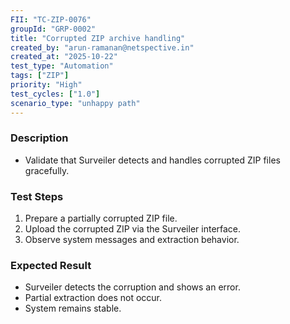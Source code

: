 ```yaml
---
FII: "TC-ZIP-0076"
groupId: "GRP-0002"
title: "Corrupted ZIP archive handling"
created_by: "arun-ramanan@netspective.in"
created_at: "2025-10-22"
test_type: "Automation"
tags: ["ZIP"]
priority: "High"
test_cycles: ["1.0"]
scenario_type: "unhappy path"
---
```


### Description
- Validate that Surveiler detects and handles corrupted ZIP files gracefully.

### Test Steps
1. Prepare a partially corrupted ZIP file.  
2. Upload the corrupted ZIP via the Surveiler interface.  
3. Observe system messages and extraction behavior.

### Expected Result
- Surveiler detects the corruption and shows an error.  
- Partial extraction does not occur.  
- System remains stable.
